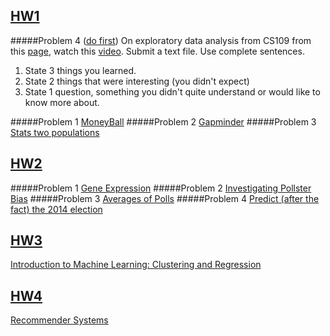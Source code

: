 ## [HW1](/lin_w_hw1) 

#####Problem 4 ([do first](/lin_w_hw1/HW1-Prob4.txt))
On exploratory data analysis from CS109 from this [page](http://cs109.github.io/2015/pages/videos.html), watch this [video](https://matterhorn.dce.harvard.edu/engage/player/watch.html?id=a4e81697-fd86-415c-9b29-c14ea7ec15f2).
Submit a text file. Use complete sentences.

1. State 3 things you learned.
2. State 2 things that were interesting (you didn't expect)
3. State 1 question, something you didn't quite understand or would like to know more about.

#####Problem 1 [MoneyBall](/lin_w_hw1/HW1Prob1.ipynb)
#####Problem 2 [Gapminder](/lin_w_hw1/HW1-Prob2.ipynb)
#####Problem 3 [Stats two populations](/lin_w_hw1/HW1-Prob3.ipynb)

## [HW2](/lin_w_hw2) 
#####Problem 1 [Gene Expression](/lin_w_hw2/HW2P1.ipynb)
#####Problem 2 [Investigating Pollster Bias](/lin_w_hw2/HW2P2.ipynb)
#####Problem 3 [Averages of Polls](/lin_w_hw2/HW2P3.ipynb)
#####Problem 4 [Predict (after the fact) the 2014 election](/lin_w_hw2/HW2P4.ipynb)

## [HW3](/lin_w_hw3)
[Introduction to Machine Learning: Clustering and Regression](/lin_w_hw3/HW3.ipynb)

## [HW4](/lin_w_hw4)
[Recommender Systems](/lin_w_hw4/HW4.ipynb)
